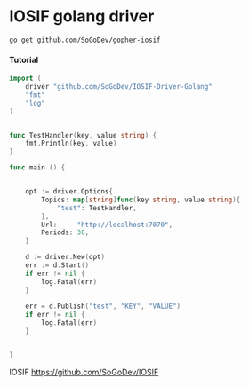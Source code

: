 # IOSIF golang driver 

```
go get github.com/SoGoDev/gopher-iosif
```


#### Tutorial

```go
import (
	driver "github.com/SoGoDev/IOSIF-Driver-Golang"
    "fmt"
	"log"
)


func TestHandler(key, value string) {
    fmt.Println(key, value)
}

func main () {


	opt := driver.Options{
		Topics: map[string]func(key string, value string){
			"test": TestHandler,
		},
		Url:     "http://localhost:7070",
		Periods: 30,
	}

	d := driver.New(opt)
	err := d.Start()
	if err != nil {
		log.Fatal(err)
	}
	
	err = d.Publish("test", "KEY", "VALUE")
	if err != nil {
		log.Fatal(err)
	}


}

```


IOSIF https://github.com/SoGoDev/IOSIF
